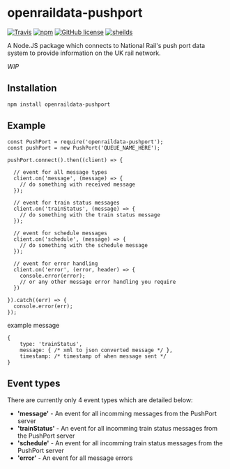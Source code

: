 openraildata-pushport
===========

[![Travis](https://img.shields.io/travis/CarbonCollins/openraildata-pushport.svg?style=flat-square)](https://travis-ci.org/CarbonCollins/openraildata-pushport)
[![npm](https://img.shields.io/npm/v/openraildata-pushport.svg?style=flat-square)](https://www.npmjs.com/package/openraildata-pushport)
[![GitHub license](https://img.shields.io/badge/license-MIT-blue.svg?style=flat-square)](https://raw.githubusercontent.com/CarbonCollins/openraildata-pushport/master/LICENSE)
[![sheilds](https://img.shields.io/badge/status-WIP-yellow.svg?style=flat-square)](https://img.shields.io/badge/status-WIP-yellow.svg)


A Node.JS package which connects to National Rail's push port data system to provide information on the UK rail network.


*WIP*

## Installation

```
npm install openraildata-pushport
```

## Example

``` 
const PushPort = require('openraildata-pushport');
const pushPort = new PushPort('QUEUE_NAME_HERE');

pushPort.connect().then((client) => {

  // event for all message types
  client.on('message', (message) => {
    // do something with received message
  });

  // event for train status messages
  client.on('trainStatus', (message) => {
    // do something with the train status message
  });

  // event for schedule messages
  client.on('schedule', (message) => {
    // do something with the schedule message
  });

  // event for error handling
  client.on('error', (error, header) => {
    console.error(error);
    // or any other message error handling you require
  })

}).catch((err) => {
  console.error(err);
});
```

example message
```
{
	type: 'trainStatus',
	message: { /* xml to json converted message */ },
	timestamp: /* timestamp of when message sent */
}
```

## Event types

There are currently only 4 event types which are detailed below:

* **'message'** - An event for all incomming messages from the PushPort server
* **'trainStatus'** - An event for all incomming train status messages from the PushPort server
* **'schedule'** - An event for all incomming train status messages from the PushPort server
* **'error'** - An event for all message errors
